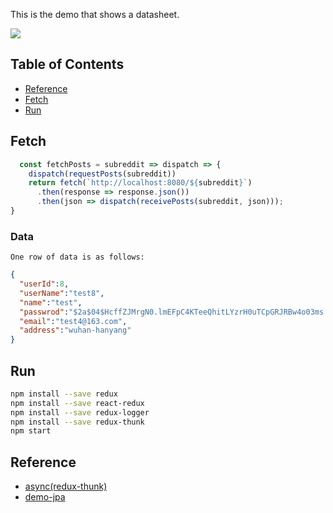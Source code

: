 This is the demo that shows a datasheet.

<img src="https://images2018.cnblogs.com/blog/359743/201806/359743-20180619222509796-2072292283.png" />

## Table of Contents

- [Reference](#reference)
- [Fetch](#fetch)
- [Run](#run)

## Fetch
```js
  const fetchPosts = subreddit => dispatch => {
    dispatch(requestPosts(subreddit))
    return fetch(`http://localhost:8080/${subreddit}`)
      .then(response => response.json())
      .then(json => dispatch(receivePosts(subreddit, json)));
}
```

### Data
    One row of data is as follows:
```json
{
  "userId":8,
  "userName":"test8",
  "name":"test",
  "passwrod":"$2a$04$HcffZJMrgN0.lmEFpC4KTeeQhitLYzrH0uTCpGRJRBw4o03ms.qWa",
  "email":"test4@163.com",
  "address":"wuhan-hanyang"
}
```

## Run
```bash
npm install --save redux
npm install --save react-redux
npm install --save redux-logger
npm install --save redux-thunk
npm start
```

## Reference
* [async(redux-thunk)](https://github.com/reduxjs/redux/tree/master/examples/async)
* [demo-jpa](https://github.com/xiaobin80/demo-jpa-spring-boot2-mysql)